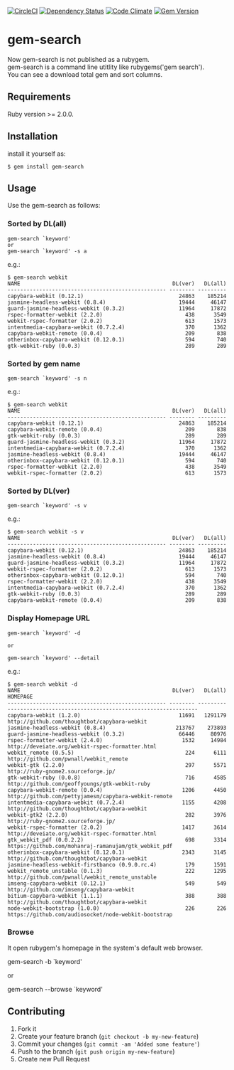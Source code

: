 [![CircleCI](https://img.shields.io/circleci/project/rochefort/gem-search.svg?style=flat)](https://circleci.com/gh/rochefort/gem-search)
[![Dependency Status](http://img.shields.io/gemnasium/rochefort/gem-search.svg?style=flat)](https://gemnasium.com/rochefort/gem-search)
[![Code Climate](http://img.shields.io/codeclimate/github/rochefort/gem-search.svg?style=flat)](https://codeclimate.com/github/rochefort/gem-search)
[![Gem Version](http://img.shields.io/gem/v/gem-search.svg?style=flat)](http://badge.fury.io/rb/gem-search)

# gem-search

Now gem-search is not published as a rubygem.  
gem-search is a command line utitlity like rubygems('gem search').  
You can see a download total gem and sort columns.

## Requirements

Ruby version >= 2.0.0.

## Installation

install it yourself as:

    $ gem install gem-search

## Usage

Use the gem-search as follows:


### Sorted by DL(all)

	gem-search `keyword'
	or
	gem-search `keyword' -s a

e.g.:

```
$ gem-search webkit
NAME                                                DL(ver)   DL(all)
-------------------------------------------------- -------- ---------
capybara-webkit (0.12.1)                              24863    185214
jasmine-headless-webkit (0.8.4)                       19444     46147
guard-jasmine-headless-webkit (0.3.2)                 11964     17872
rspec-formatter-webkit (2.2.0)                          438      3549
webkit-rspec-formatter (2.0.2)                          613      1573
intentmedia-capybara-webkit (0.7.2.4)                   370      1362
capybara-webkit-remote (0.0.4)                          209       838
otherinbox-capybara-webkit (0.12.0.1)                   594       740
gtk-webkit-ruby (0.0.3)                                 289       289
```

### Sorted by gem name
	gem-search `keyword' -s n

e.g.:

```
$ gem-search webkit
NAME                                                DL(ver)   DL(all)
-------------------------------------------------- -------- ---------
capybara-webkit (0.12.1)                              24863    185214
capybara-webkit-remote (0.0.4)                          209       838
gtk-webkit-ruby (0.0.3)                                 289       289
guard-jasmine-headless-webkit (0.3.2)                 11964     17872
intentmedia-capybara-webkit (0.7.2.4)                   370      1362
jasmine-headless-webkit (0.8.4)                       19444     46147
otherinbox-capybara-webkit (0.12.0.1)                   594       740
rspec-formatter-webkit (2.2.0)                          438      3549
webkit-rspec-formatter (2.0.2)                          613      1573
```

### Sorted by DL(ver)
	gem-search `keyword' -s v

e.g.:

```
$ gem-search webkit -s v
NAME                                                DL(ver)   DL(all)
-------------------------------------------------- -------- ---------
capybara-webkit (0.12.1)                              24863    185214
jasmine-headless-webkit (0.8.4)                       19444     46147
guard-jasmine-headless-webkit (0.3.2)                 11964     17872
webkit-rspec-formatter (2.0.2)                          613      1573
otherinbox-capybara-webkit (0.12.0.1)                   594       740
rspec-formatter-webkit (2.2.0)                          438      3549
intentmedia-capybara-webkit (0.7.2.4)                   370      1362
gtk-webkit-ruby (0.0.3)                                 289       289
capybara-webkit-remote (0.0.4)                          209       838
```

### Display Homepage URL
	gem-search `keyword' -d
	
	or
	
	gem-search `keyword' --detail

e.g.:
```
$ gem-search webkit -d
NAME                                                DL(ver)   DL(all) HOMEPAGE
-------------------------------------------------- -------- --------- ------------------------------------------------------------
capybara-webkit (1.2.0)                               11691   1291179 http://github.com/thoughtbot/capybara-webkit
jasmine-headless-webkit (0.8.4)                      213767    273893
guard-jasmine-headless-webkit (0.3.2)                 66446     80976
rspec-formatter-webkit (2.4.0)                         1532     14984 http://deveiate.org/webkit-rspec-formatter.html
webkit_remote (0.5.5)                                   224      6111 http://github.com/pwnall/webkit_remote
webkit-gtk (2.2.0)                                      297      5571 http://ruby-gnome2.sourceforge.jp/
gtk-webkit-ruby (0.0.8)                                 716      4585 http://github.com/geoffyoungs/gtk-webkit-ruby
capybara-webkit-remote (0.0.4)                         1206      4450 http://github.com/pettyjamesm/capybara-webkit-remote
intentmedia-capybara-webkit (0.7.2.4)                  1155      4208 http://github.com/thoughtbot/capybara-webkit
webkit-gtk2 (2.2.0)                                     282      3976 http://ruby-gnome2.sourceforge.jp/
webkit-rspec-formatter (2.0.2)                         1417      3614 http://deveiate.org/webkit-rspec-formatter.html
gtk_webkit_pdf (0.0.2.2)                                698      3314 https://github.com/mohanraj-ramanujam/gtk_webkit_pdf
otherinbox-capybara-webkit (0.12.0.1)                  2343      3145 http://github.com/thoughtbot/capybara-webkit
jasmine-headless-webkit-firstbanco (0.9.0.rc.4)         179      1591
webkit_remote_unstable (0.1.3)                          222      1295 http://github.com/pwnall/webkit_remote_unstable
imseng-capybara-webkit (0.12.1)                         549       549 http://github.com/imseng/capybara-webkit
bitium-capybara-webkit (1.1.1)                          388       388 http://github.com/thoughtbot/capybara-webkit
node-webkit-bootstrap (1.0.0)                           226       226 https://github.com/audiosocket/node-webkit-bootstrap
```

### Browse
It open rubygem's homepage in the system's default web browser.

  gem-search -b `keyword'
  
  or
  
  gem-search --browse `keyword'



## Contributing

1. Fork it
2. Create your feature branch (`git checkout -b my-new-feature`)
3. Commit your changes (`git commit -am 'Added some feature'`)
4. Push to the branch (`git push origin my-new-feature`)
5. Create new Pull Request
